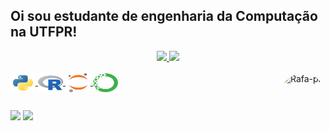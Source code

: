 ## Oi sou estudante de engenharia da Computação na UTFPR!
<div align="center">
  <a href="https://github.com/lucaspvpa">
  <img height="180em" src="https://github-readme-stats.vercel.app/api?username=lucaspvpa&show_icons=true&theme=dark&include_all_commits=true&count_private=true"/>
  <img height="180em" src="https://github-readme-stats.vercel.app/api/top-langs/?username=lucaspvpa&layout=compact&langs_count=7&theme=dark"/>
</div>
<div style="display: inline_block"><br>
  <img align="center" alt="Lucas-Python" height="30" width="40" src="https://raw.githubusercontent.com/devicons/devicon/master/icons/python/python-original.svg">
  <img align="center" alt="Lucas-R" height="30" width="40" src="https://raw.githubusercontent.com/devicons/devicon/master/icons/r/r-original.svg">
  <img align="center" alt="Lucas-Jupyter" height="30" width="40" src="https://raw.githubusercontent.com/devicons/devicon/master/icons/jupyter/jupyter-original.svg">
  <img align="center" alt="Lucas-Anaconda" height="30" width="40" src="https://raw.githubusercontent.com/devicons/devicon/master/icons/anaconda/anaconda-original.svg">
  <img align="right" alt="Rafa-pic" height="150" style="border-radius:50px;" src="https://media.discordapp.net/attachments/639956127056134178/890373478988013628/Publicacoes_Instagram_1_1.png?width=676&height=676">
</div>
  
  ##
  
<div> 
  <a href = "lucasotavio750@gmail.com"><img src="https://img.shields.io/badge/-Gmail-%23333?style=for-the-badge&logo=gmail&logoColor=white" target="_blank"></a>
  <a href="https://www.linkedin.com/in/lucas-otavio-845a671bb" target="_blank"><img src="https://img.shields.io/badge/-LinkedIn-%230077B5?style=for-the-badge&logo=linkedin&logoColor=white" target="_blank"></a> 
</div>
